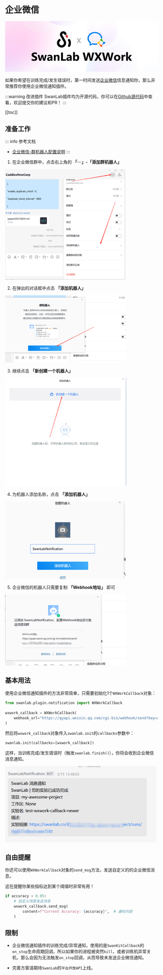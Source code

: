 # 企业微信

![](./notification-wxwork/logo.jpg)

如果你希望在训练完成/发生错误时，第一时间发送[企业微信](https://work.weixin.qq.com/)信息通知你，那么非常推荐你使用企业微信通知插件。

:::warning 改进插件
SwanLab插件均为开源代码，你可以在[Github源代码](https://github.com/swanhubx/swanlab/blob/main/swanlab/plugin/notification.py)中查看，欢迎提交你的建议和PR！
:::

[[toc]]

## 准备工作

::: info 参考文档
- [企业微信-群机器人配置说明](https://developer.work.weixin.qq.com/document/path/91770)
:::
1. 在企业微信群中，点击右上角的 **「···」-「添加群机器人」**

<img src="./notification-wxwork/wxwork-setting.png" width="400"/>

2. 在弹出的对话框中点击 **「添加机器人」**

<img src="./notification-wxwork/wxwork-addrobot.png" width="400"/>

3. 继续点击  **「新创建一个机器人」**

<img src="./notification-wxwork/wxwork-createnewrobot.png" width="400"/>

4. 为机器人添加名称，点击 **「添加机器人」**

<img src="./notification-wxwork/wxwork-name.png" width="400"/>

5. 企业微信的机器人只需要复制 **「Webhook地址」** 即可

<img src="./notification-wxwork/wxwork-webhook.png" width="400"/>

## 基本用法

使用企业微信通知插件的方法非常简单，只需要初始化1个`WXWorkCallback`对象：

```python
from swanlab.plugin.notification import WXWorkCallback

wxwork_callback = WXWorkCallback(
    webhook_url="https://qyapi.weixin.qq.com/cgi-bin/webhook/send?key=xxxx",
)
```

然后将`wxwork_callback`对象传入`swanlab.init`的`callbacks`参数中：

```python
swanlab.init(callbacks=[wxwork_callback])
```

这样，当训练完成/发生错误时（触发`swanlab.finish()`），你将会收到企业微信消息通知。


<img src="./notification-wxwork/wxwork-show.png" width="500"/>

## 自由提醒

你还可以使用`WXWorkCallback`对象的`send_msg`方法，发送自定义的的企业微信消息。

这在提醒你某些指标达到某个阈值时非常有用！

```python 
if accuracy > 0.95:
    # 自定义场景发送消息
    wxwork_callback.send_msg(
        content=f"Current Accuracy: {accuracy}",  # 通知内容
    )
```


## 限制

- 企业微信通知插件的训练完成/异常通知，使用的是`SwanKitCallback`的`on_stop`生命周期回调，所以如果你的进程被突然`kill`，或者训练机异常关机，那么会因为无法触发`on_stop`回调，从而导致未发送企业微信通知。

- 完善方案请期待`SwanLab`的`平台开放API`上线。